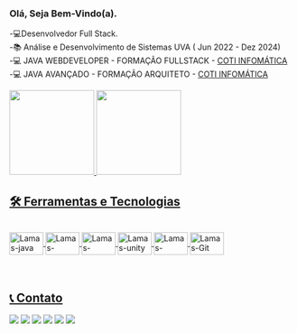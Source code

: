 ### Olá, Seja Bem-Vindo(a). 
-💻Desenvolvedor Full Stack.<br>
-📚 Análise e Desenvolvimento de Sistemas UVA ( Jun 2022 - Dez 2024)<br>
-💻 JAVA WEBDEVELOPER - FORMAÇÃO FULLSTACK - <a href="https://www.cotiinformatica.com.br/curso/java">COTI INFOMÁTICA</a><BR>
-💻 JAVA AVANÇADO - FORMAÇÃO ARQUITETO - <a href="https://www.cotiinformatica.com.br/curso/java-avancado-arquiteto">COTI INFOMÁTICA</a>

<div>
  <a href="https://github.com/C-CCAMPOS">
  <img height="150em" src="https://github-readme-stats.vercel.app/api?username=C-CCAMPOS&show_icons=true&theme=dark"/>
  <img height="150em" src="https://github-readme-stats.vercel.app/api/top-langs/?username=C-CCAMPOS&layout=compact&langs_count=7&theme=dark"/>
</div>

## 🛠️ Ferramentas e Tecnologias

<div style="display: inline_block"><br>
  <img align="center" alt="Lamas-java" height="40" width="60" src="https://cdn.jsdelivr.net/gh/devicons/devicon/icons/java/java-original-wordmark.svg" />
  <img align="center" alt="Lamas-dotnet-core" height="40" width="60" src="https://cdn.jsdelivr.net/gh/devicons/devicon/icons/dotnetcore/dotnetcore-original.svg" />
  <img align="center" alt="Lamas-angular" height="40" width="60" src="https://cdn.jsdelivr.net/gh/devicons/devicon/icons/angularjs/angularjs-original.svg" />
  <img align="center" alt="Lamas-unity" height="40" width="60" src="https://cdn.jsdelivr.net/gh/devicons/devicon/icons/unity/unity-original.svg" />
 <img align="center" alt="Lamas-bootstrap" height="40" width="60" src= "https://cdn.jsdelivr.net/gh/devicons/devicon/icons/bootstrap/bootstrap-original.svg" />
 <img align="center" alt="Lamas-Git" height="40" width="60" src= "https://cdn.jsdelivr.net/gh/devicons/devicon/icons/git/git-original.svg" />
</div>

<br>
<br>

## 📞 Contato
<div> 
    <a href="https://www.linkedin.com/in/gabriel-lamas-151943149/" target="_blank">
    <img src="https://img.shields.io/badge/-LinkedIn-%230077B5?style=for-the-badge&logo=linkedin&logoColor=white" target="_blank"></a> 
    <a href="https://t.me/LMXSS" target="_blank">
    <img src="https://img.shields.io/badge/Telegram-2CA5E0?style=for-the-badge&logo=telegram&logoColor=white" target="_blank"></a> 
     <a href="https://wa.me/5521964802568" target="_blank">
    <img src="https://img.shields.io/badge/WhatsApp-25D366?style=for-the-badge&logo=whatsapp&logoColor=white" target="_blank"></a> 
    <a href="https://www.instagram.com/lamaxss/" target="_blank">
    <img src="https://img.shields.io/badge/-Instagram-%23E4405F?style=for-the-badge&logo=instagram&logoColor=white" target="_blank"></a>
    <a href = "https://twitter.com/LMXS_">
    <img src="https://img.shields.io/badge/Twitter-1DA1F2?style=for-the-badge&logo=twitter&logoColor=white" target="_blank"></a>
     <a href = "mailto:GLamas.2003@gmail.com">
    <img src="https://img.shields.io/badge/-Gmail-%23333?style=for-the-badge&logo=gmail&logoColor=white" target="_blank"></a>
    
  </div> 
    
  <br>
